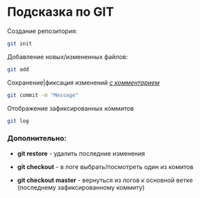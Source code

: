 # Подсказка по GIT

Создание репозитория:
```sh
git init
```
Добавление новых/измененных файлов:
```sh
git add
```

Сохранение|фиксация изменений [*с комментарием*](http.example.com "-m значит message, а в кавычках сам комментарий")
```sh
git commit -m "Message"
```

Отображение зафиксированных коммитов
```sh
git log
```
### Дополнительно:

* **git restore** - удалить последние изменения

* **git checkout** - в логе выбрать/посмотреть один из комитов

* **git checkout master** - вернуться из логов к основной ветке (последнему зафиксированному коммиту)
